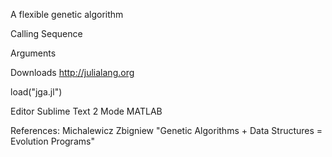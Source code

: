 A flexible genetic algorithm

Calling Sequence

Arguments

Downloads http://julialang.org

load("jga.jl")

Editor Sublime Text 2 Mode MATLAB

References: Michalewicz Zbigniew "Genetic Algorithms + Data Structures = Evolution Programs"

